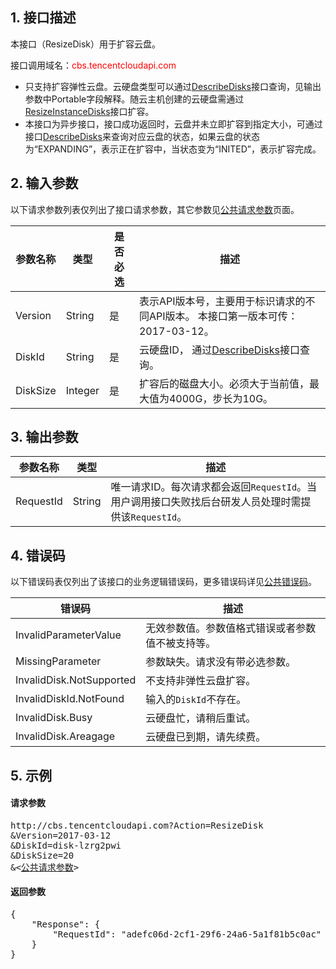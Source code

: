 ## 1. 接口描述
本接口（ResizeDisk）用于扩容云盘。

接口调用域名：<font style="color:red">cbs.tencentcloudapi.com</font>

* 只支持扩容弹性云盘。云硬盘类型可以通过[DescribeDisks](/document/product/362/13172)接口查询，见输出参数中Portable字段解释。随云主机创建的云硬盘需通过[ResizeInstanceDisks](/document/api/213/9387)接口扩容。
* 本接口为异步接口，接口成功返回时，云盘并未立即扩容到指定大小，可通过接口[DescribeDisks](/document/product/362/13172)来查询对应云盘的状态，如果云盘的状态为“EXPANDING”，表示正在扩容中，当状态变为“INITED”，表示扩容完成。 

## 2. 输入参数
以下请求参数列表仅列出了接口请求参数，其它参数见[公共请求参数](/document/product/362/13181)页面。

| 参数名称 | 类型 | 是否必选 | 描述 |
|---------|---------|---------|---------|
| Version | String | 是 | 表示API版本号，主要用于标识请求的不同API版本。 本接口第一版本可传：2017-03-12。 |
| DiskId | String | 是 | 云硬盘ID， 通过[DescribeDisks](/document/product/362/13172)接口查询。 |
| DiskSize | Integer | 是 | 扩容后的磁盘大小。必须大于当前值，最大值为4000G，步长为10G。 |

## 3. 输出参数

| 参数名称 | 类型 | 描述 |
|---------|---------|---------|
| RequestId | String | 唯一请求ID。每次请求都会返回`RequestId`。当用户调用接口失败找后台研发人员处理时需提供该`RequestId`。 |

## 4. 错误码

以下错误码表仅列出了该接口的业务逻辑错误码，更多错误码详见[公共错误码](/document/product/362/13188)。

| 错误码 | 描述 |
|---------|---------|
| InvalidParameterValue | 无效参数值。参数值格式错误或者参数值不被支持等。 |
| MissingParameter | 参数缺失。请求没有带必选参数。 |
| InvalidDisk.NotSupported | 不支持非弹性云盘扩容。 |
| InvalidDiskId.NotFound | 输入的`DiskId`不存在。 |
| InvalidDisk.Busy | 云硬盘忙，请稍后重试。 |
| InvalidDisk.Areagage | 云硬盘已到期，请先续费。 |


## 5. 示例

#### 请求参数

<pre>
http://cbs.tencentcloudapi.com?Action=ResizeDisk
&Version=2017-03-12
&DiskId=disk-lzrg2pwi
&DiskSize=20
&<<a href="/document/product/362/13181">公共请求参数</a>>
</pre>

#### 返回参数

<pre>
{
	"Response": {
		"RequestId": "adefc06d-2cf1-29f6-24a6-5a1f81b5c0ac"
	}
}
</pre>

